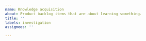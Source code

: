```yaml
---
name: Knowledge acquisition
about: Product backlog items that are about learning something.
title: ''
labels: investigation
assignees: ''

---
```



